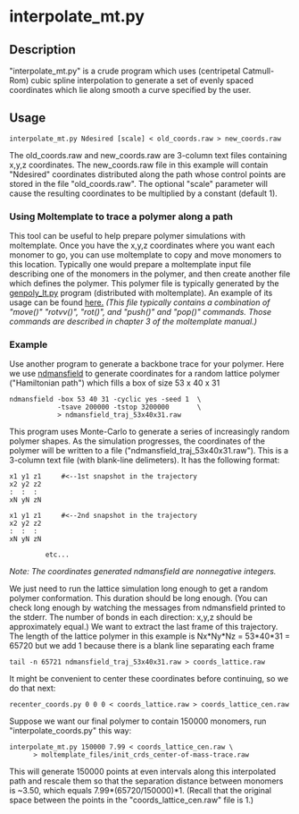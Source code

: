 interpolate_mt.py
===========

##  Description

"interpolate_mt.py" is a crude program which uses (centripetal Catmull-
Rom) cubic spline interpolation to generate a set of evenly spaced
coordinates which lie along smooth a curve specified by the user.

## Usage

```
interpolate_mt.py Ndesired [scale] < old_coords.raw > new_coords.raw
```

The old_coords.raw and new_coords.raw are 3-column text files containing
x,y,z coordinates.  The new_coords.raw file in this example will contain
"Ndesired" coordinates distributed along the path whose control points are
stored in the file "old_coords.raw".  The optional "scale" parameter will
cause the resulting coordinates to be multiplied by a constant (default 1).


### Using Moltemplate to trace a polymer along a path

This tool can be useful to help prepare polymer simulations with moltemplate.
Once you have the x,y,z coordinates where you want each monomer to go,
you can use moltemplate to copy and move monomers to this location.
Typically one would prepare a moltemplate input file describing one of
the monomers in the polymer, and then create another file which defines
the polymer.  This polymer file is typically generated by the
[genpoly_lt.py](doc_genpoly_lt.md) program (distributed with moltemplate).
An example of its usage can be found
[here.](http://moltemplate.org/images/misc/polymers_follow_a_curve.png)
*(This file typically contains a combination of
"move()" "rotvv()", "rot()", and "push()" and "pop()" commands.
Those commands are described in chapter 3 of the moltemplate manual.)*



### Example

Use another program to generate a backbone trace for your polymer.
Here we use
[ndmansfield](https://github.com/jewettaij/ndmansfield)
to generate coordinates for a random lattice polymer
("Hamiltonian path") which fills a box of size 53 x 40 x 31
```
ndmansfield -box 53 40 31 -cyclic yes -seed 1  \
            -tsave 200000 -tstop 3200000       \
            > ndmansfield_traj_53x40x31.raw
```
This program uses Monte-Carlo to generate a series of increasingly random
polymer shapes.  As the simulation progresses, the coordinates of the polymer
will be written to a file ("ndmansfield_traj_53x40x31.raw").  This is a
3-column text file (with blank-line delimeters).  It has the following format:

```
x1 y1 z1     #<--1st snapshot in the trajectory
x2 y2 z2
:  :  :
xN yN zN

x1 y1 z1     #<--2nd snapshot in the trajectory
x2 y2 z2
:  :  :
xN yN zN
```
             etc...

*Note: The coordinates generated ndmansfield are nonnegative integers.*

We just need to run the lattice simulation long enough to get a random
polymer conformation.  This duration should be long enough.  (You can check
long enough by watching the messages from ndmansfield printed to the stderr.
The number of bonds in each direction: x,y,z should be approximately equal.)
We want to extract the last frame of this trajectory.  The length of
the lattice polymer in this example is Nx\*Ny\*Nz = 53\*40\*31 = 65720
but we add 1 because there is a blank line separating each frame
```
tail -n 65721 ndmansfield_traj_53x40x31.raw > coords_lattice.raw
```
It might be convenient to center these coordinates before continuing,
so we do that next:
```
recenter_coords.py 0 0 0 < coords_lattice.raw > coords_lattice_cen.raw
```
Suppose we want our final polymer to contain 150000 monomers,
run "interpolate_coords.py" this way:
```
interpolate_mt.py 150000 7.99 < coords_lattice_cen.raw \
      > moltemplate_files/init_crds_center-of-mass-trace.raw
```
This will generate 150000 points at even intervals along this interpolated
path and rescale them so that the separation distance between monomers
is ~3.50, which equals 7.99\*(65720/150000)\*1.  (Recall that the original
space between the points in the "coords_lattice_cen.raw" file is 1.)
